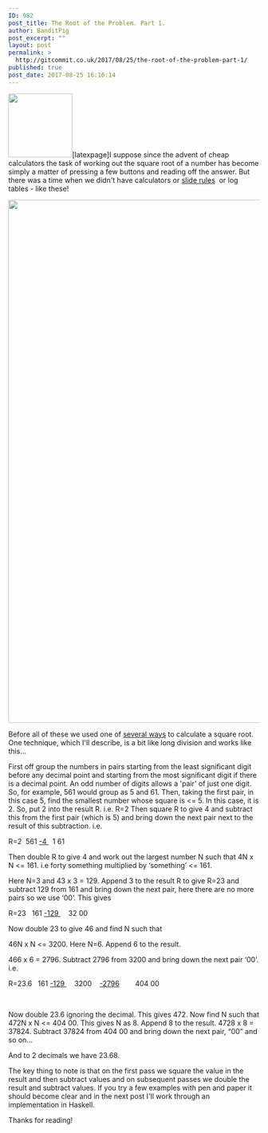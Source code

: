 ```yaml
---
ID: 982
post_title: The Root of the Problem. Part 1.
author: BanditPig
post_excerpt: ""
layout: post
permalink: >
  http://gitcommit.co.uk/2017/08/25/the-root-of-the-problem-part-1/
published: true
post_date: 2017-08-25 16:16:14
---
```

<img src="http://gitcommit.co.uk/wp-content/uploads/2017/03/refresh.png" alt="" width="128" height="128" class="alignnone size-full wp-image-317" />[latexpage]I suppose since the advent of cheap calculators the task of working out the square root of a number has become simply a matter of pressing a few buttons and reading off the answer. But there was a time when we didn't have calculators or <a href="https://en.wikipedia.org/wiki/Slide_rule">slide rules</a> &nbsp;or log tables - like these!

<img class="alignnone wp-image-983" src="http://gitcommit.co.uk/wp-content/uploads/2017/08/log-4f-201x300.gif" alt="" width="703" height="1049" />

Before all of these we used one of <a href="https://en.wikipedia.org/wiki/Methods_of_computing_square_roots">several ways</a> to calculate a square root. One technique, which I'll describe, is a bit like long division and works like this...

First off group the numbers in pairs starting from the least significant digit before any decimal point and starting from the most significant digit if there is a decimal point. An odd number of digits allows a 'pair' of just one digit. So, for example, 561 would group as 5 and 61.
Then, taking the first pair, in this case 5, find the smallest number whose square is &lt;= 5. In this case, it is 2. So, put 2 into the result R. i.e. R=2
Then square R to give 4 and subtract this from the first pair (which is 5) and bring down the next pair next to the result of this subtraction. i.e.

R=2
&nbsp;561
<u>-4
</u>&nbsp;&nbsp;1 61

Then double R to give 4 and work out the largest number N such that 4N x N &lt;= 161. i.e forty something multiplied by ‘something’ &lt;= 161.

Here N=3 and 43 x 3 = 129. Append 3 to the result R to give R=23 and subtract 129 from 161 and bring down the next pair, here there are no more pairs so we use ‘00’. This gives

R=23
&nbsp;&nbsp;161
<u>-129
</u>&nbsp;&nbsp;&nbsp;&nbsp;32 00

Now double 23 to give 46 and find N such that

46N x N &lt;= 3200. Here N=6. Append 6 to the result.

466 x 6 = 2796. Subtract 2796 from 3200 and bring down the next pair ‘00’. i.e.

R=23.6
&nbsp;&nbsp;161
<u>-129
</u>&nbsp;&nbsp;&nbsp;&nbsp;3200
&nbsp;&nbsp;&nbsp;<u>-2796</u>
&nbsp;&nbsp;&nbsp;&nbsp;&nbsp;&nbsp;&nbsp;404 00

&nbsp;

Now double 23.6 ignoring the decimal. This gives 472. Now find N such that 472N x N &lt;= 404 00. This gives N as 8. Append 8 to the result. 4728 x 8 = 37824. Subtract 37824 from 404 00 and bring down the next pair, “00” and so on…

And to 2 decimals we have 23.68.

The key thing to note is that on the first pass we square the value in the result and then subtract values and on subsequent passes we double the result and subtract values. If you try a few examples with pen and paper it should become clear and in the next post I'll work through an implementation in Haskell.

Thanks for reading!